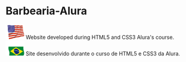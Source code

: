 # Barbearia-Alura

<img src="https://github.com/BeKowalsky/BeKowalsky/blob/main/gifs/usaFlag.gif" width="50px">
Website developed during HTML5 and CSS3 Alura's course.

<img src="https://github.com/BeKowalsky/BeKowalsky/blob/main/gifs/brazilflag.gif" width="50px">
Site desenvolvido durante o curso de HTML5 e CSS3 da Alura.
